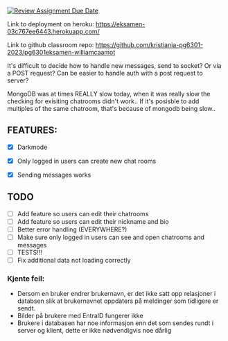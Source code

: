 [![Review Assignment Due Date](https://classroom.github.com/assets/deadline-readme-button-24ddc0f5d75046c5622901739e7c5dd533143b0c8e959d652212380cedb1ea36.svg)](https://classroom.github.com/a/pgC2zHhI)


Link to deployment on heroku: https://eksamen-03c767ee6443.herokuapp.com/

Link to github classroom repo: https://github.com/kristiania-pg6301-2023/pg6301eksamen-williamcaamot

It's difficult to decide how to handle new messages, send to socket? Or via a POST request?
Can be easier to handle auth with a post request to server?


MongoDB was at times REALLY slow today, when it was really slow the checking for exisiting chatrooms didn't work.. If it's posisble to add multiples of the same chatroom, that's because of mongodb being slow..
## FEATURES:
- [X] Darkmode
- [X] Only logged in users can create new chat rooms
- [X] Sending messages works


## TODO
- [ ] Add feature so users can edit their chatrooms
- [ ] Add feature so users can edit their nickname and bio
- [ ] Better error handling (EVERYWHERE?)
- [ ] Make sure only logged in users can see and open chatrooms and messages
- [ ] TESTS!!!
- [ ] Fix additional data not loading correctly

### Kjente feil:
- Dersom en bruker endrer brukernavn, er det ikke satt opp relasjoner i databsen slik at brukernavnet oppdaters på meldinger som tidligere er sendt.
- Bilder på brukere med EntraID fungerer ikke
- Brukere i databasen har noe informasjon enn det som sendes rundt i server og klient, dette er ikke nødvendigvis noe dårlig